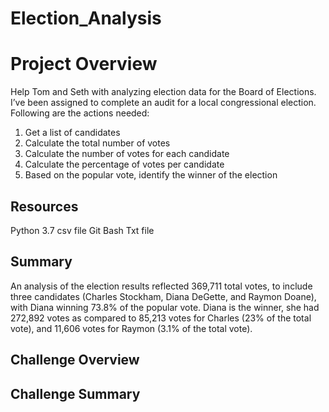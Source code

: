 # Election_Analysis
# Project Overview
Help Tom and Seth with analyzing election data for the Board of Elections.  I’ve been assigned to complete an audit for a local congressional election.  Following are the actions needed:
1.	Get a list of candidates
2.	Calculate the total number of votes
3.	Calculate the number of votes for each candidate
4.	Calculate the percentage of votes per candidate 
5.	Based on the popular vote, identify the winner of the election   
## Resources 
Python 3.7
csv file
Git Bash
Txt file

## Summary

An analysis of the election results reflected 369,711 total votes, to include three candidates (Charles Stockham, Diana DeGette, and Raymon Doane), with Diana winning 73.8% of the popular vote.  Diana is the winner, she had 272,892 votes as compared to 85,213 votes for Charles (23% of the total vote), and 11,606 votes for Raymon (3.1% of the total vote).  

## Challenge Overview

## Challenge Summary
